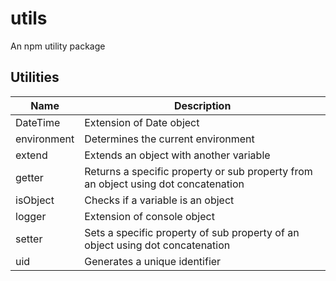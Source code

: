 # utils
An npm utility package

## Utilities

Name | Description
--- | ---
DateTime | Extension of Date object
environment | Determines the current environment
extend | Extends an object with another variable
getter | Returns a specific property or sub property from an object using dot concatenation
isObject | Checks if a variable is an object
logger | Extension of console object
setter | Sets a specific property of sub property of an object using dot concatenation
uid | Generates a unique identifier
